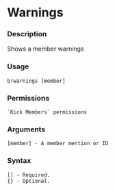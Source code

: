 # Warnings

### **Description**

Shows a member warnings

### Usage

```
b!warnings [member]
```

### Permissions

```
`Kick Members` permissions
```

### Arguments

```
[member] - A member mention or ID
```

### Syntax

```
[] - Required.
{} - Optional.
```
